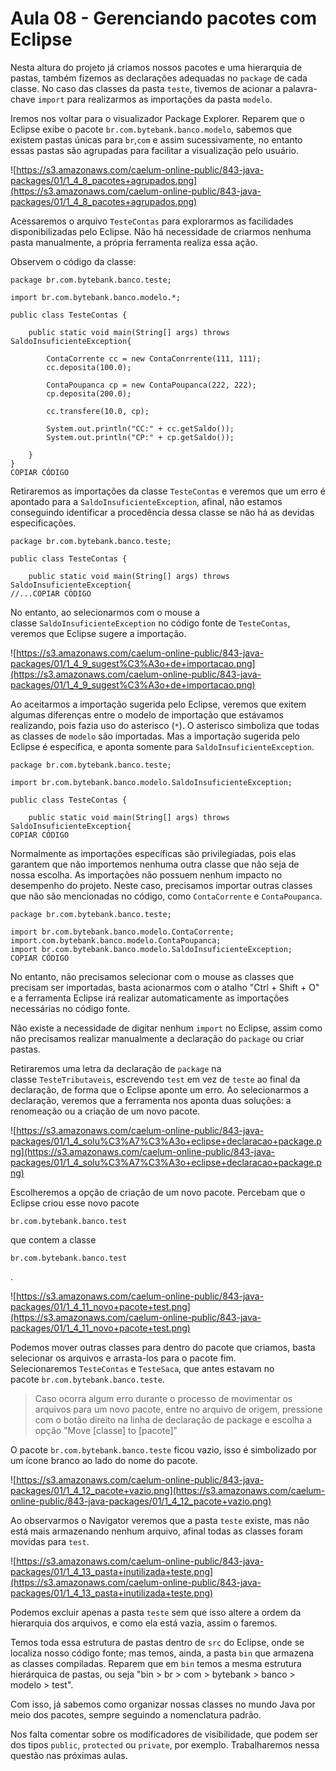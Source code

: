 # Aula 08 - Gerenciando pacotes com Eclipse

Nesta altura do projeto já criamos nossos pacotes e uma hierarquia de pastas, também fizemos as declarações adequadas no `package` de cada classe. No caso das classes da pasta `teste`, tivemos de acionar a palavra-chave `import` para realizarmos as importações da pasta `modelo`.

Iremos nos voltar para o visualizador Package Explorer. Reparem que o Eclipse exibe o pacote `br.com.bytebank.banco.modelo`, sabemos que existem pastas únicas para `br`,`com` e assim sucessivamente, no entanto essas pastas são agrupadas para facilitar a visualização pelo usuário.

![https://s3.amazonaws.com/caelum-online-public/843-java-packages/01/1_4_8_pacotes+agrupados.png](https://s3.amazonaws.com/caelum-online-public/843-java-packages/01/1_4_8_pacotes+agrupados.png)

Acessaremos o arquivo `TesteContas` para explorarmos as facilidades disponibilizadas pelo Eclipse. Não há necessidade de criarmos nenhuma pasta manualmente, a própria ferramenta realiza essa ação.

Observem o código da classe:

```
package br.com.bytebank.banco.teste;

import br.com.bytebank.banco.modelo.*;

public class TesteContas {

    public static void main(String[] args) throws SaldoInsuficienteException{

        ContaCorrente cc = new ContaConrrente(111, 111);
        cc.deposita(100.0);

        ContaPoupanca cp = new ContaPoupanca(222, 222);
        cp.deposita(200.0);

        cc.transfere(10.0, cp);

        System.out.println("CC:" + cc.getSaldo());
        System.out.println("CP:" + cp.getSaldo());

    }
}
COPIAR CÓDIGO
```

Retiraremos as importações da classe `TesteContas` e veremos que um erro é apontado para a `SaldoInsuficienteException`, afinal, não estamos conseguindo identificar a procedência dessa classe se não há as devidas especificações.

```
package br.com.bytebank.banco.teste;

public class TesteContas {

    public static void main(String[] args) throws SaldoInsuficienteException{
//...COPIAR CÓDIGO
```

No entanto, ao selecionarmos com o mouse a classe `SaldoInsuficienteException` no código fonte de `TesteContas`, veremos que Eclipse sugere a importação.

![https://s3.amazonaws.com/caelum-online-public/843-java-packages/01/1_4_9_sugest%C3%A3o+de+importacao.png](https://s3.amazonaws.com/caelum-online-public/843-java-packages/01/1_4_9_sugest%C3%A3o+de+importacao.png)

Ao aceitarmos a importação sugerida pelo Eclipse, veremos que exitem algumas diferenças entre o modelo de importação que estávamos realizando, pois fazia uso do asterisco (`*`). O asterisco simboliza que todas as classes de `modelo` são importadas. Mas a importação sugerida pelo Eclipse é específica, e aponta somente para `SaldoInsuficienteException`.

```
package br.com.bytebank.banco.teste;

import br.com.bytebank.banco.modelo.SaldoInsuficienteException;

public class TesteContas {

    public static void main(String[] args) throws SaldoInsuficienteException{
COPIAR CÓDIGO
```

Normalmente as importações específicas são privilegiadas, pois elas garantem que não importemos nenhuma outra classe que não seja de nossa escolha. As importações não possuem nenhum impacto no desempenho do projeto. Neste caso, precisamos importar outras classes que não são mencionadas no código, como `ContaCorrente` e `ContaPoupanca`.

```
package br.com.bytebank.banco.teste;

import br.com.bytebank.banco.modelo.ContaCorrente;
import.com.bytebank.banco.modelo.ContaPoupanca;
import br.com.bytebank.banco.modelo.SaldoInsuficienteException;
COPIAR CÓDIGO
```

No entanto, não precisamos selecionar com o mouse as classes que precisam ser importadas, basta acionarmos com o atalho "Ctrl + Shift + O" e a ferramenta Eclipse irá realizar automaticamente as importações necessárias no código fonte.

Não existe a necessidade de digitar nenhum `import` no Eclipse, assim como não precisamos realizar manualmente a declaração do `package` ou criar pastas.

Retiraremos uma letra da declaração de `package` na classe `TesteTributaveis`, escrevendo `test` em vez de `teste` ao final da declaração, de forma que o Eclipse aponte um erro. Ao selecionarmos a declaração, veremos que a ferramenta nos aponta duas soluções: a renomeação ou a criação de um novo pacote.

![https://s3.amazonaws.com/caelum-online-public/843-java-packages/01/1_4_solu%C3%A7%C3%A3o+eclipse+declaracao+package.png](https://s3.amazonaws.com/caelum-online-public/843-java-packages/01/1_4_solu%C3%A7%C3%A3o+eclipse+declaracao+package.png)

Escolheremos a opção de criação de um novo pacote. Percebam que o Eclipse criou esse novo pacote

```
br.com.bytebank.banco.test
```

que contem a classe

```
br.com.bytebank.banco.test
```

.

![https://s3.amazonaws.com/caelum-online-public/843-java-packages/01/1_4_11_novo+pacote+test.png](https://s3.amazonaws.com/caelum-online-public/843-java-packages/01/1_4_11_novo+pacote+test.png)

Podemos mover outras classes para dentro do pacote que criamos, basta selecionar os arquivos e arrasta-los para o pacote fim. Selecionaremos `TesteContas` e `TesteSaca`, que antes estavam no pacote `br.com.bytebank.banco.teste`.

> Caso ocorra algum erro durante o processo de movimentar os arquivos para um novo pacote, entre no arquivo de origem, pressione com o botão direito na linha de declaração de package e escolha a opção "Move [classe] to [pacote]"
> 

O pacote `br.com.bytebank.banco.teste` ficou vazio, isso é simbolizado por um ícone branco ao lado do nome do pacote.

![https://s3.amazonaws.com/caelum-online-public/843-java-packages/01/1_4_12_pacote+vazio.png](https://s3.amazonaws.com/caelum-online-public/843-java-packages/01/1_4_12_pacote+vazio.png)

Ao observarmos o Navigator veremos que a pasta `teste` existe, mas não está mais armazenando nenhum arquivo, afinal todas as classes foram movidas para `test`.

![https://s3.amazonaws.com/caelum-online-public/843-java-packages/01/1_4_13_pasta+inutilizada+teste.png](https://s3.amazonaws.com/caelum-online-public/843-java-packages/01/1_4_13_pasta+inutilizada+teste.png)

Podemos excluir apenas a pasta `teste` sem que isso altere a ordem da hierarquia dos arquivos, e como ela está vazia, assim o faremos.

Temos toda essa estrutura de pastas dentro de `src` do Eclipse, onde se localiza nosso código fonte; mas temos, ainda, a pasta `bin` que armazena as classes compiladas. Reparem que em `bin` temos a mesma estrutura hierárquica de pastas, ou seja "bin > br > com > bytebank > banco > modelo > test".

Com isso, já sabemos como organizar nossas classes no mundo Java por meio dos pacotes, sempre seguindo a nomenclatura padrão.

Nos falta comentar sobre os modificadores de visibilidade, que podem ser dos tipos `public`, `protected` ou `private`, por exemplo. Trabalharemos nessa questão nas próximas aulas.